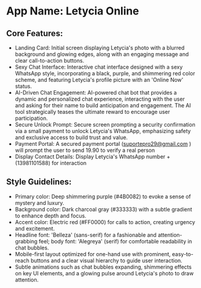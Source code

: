# **App Name**: Letycia Online

## Core Features:

- Landing Card: Initial screen displaying Letycia's photo with a blurred background and glowing edges, along with an engaging message and clear call-to-action buttons.
- Sexy Chat Interface: Interactive chat interface designed with a sexy WhatsApp style, incorporating a black, purple, and shimmering red color scheme, and featuring Letycia's profile picture with an 'Online Now' status.
- AI-Driven Chat Engagement: AI-powered chat bot that provides a dynamic and personalized chat experience, interacting with the user and asking for their name to build anticipation and engagement. The AI tool strategically teases the ultimate reward to encourage user participation.
- Secure Unlock Prompt: Secure screen prompting a security confirmation via a small payment to unlock Letycia's WhatsApp, emphasizing safety and exclusive access to build trust and value.
- Payment Portal: A secured payment portal (suportepro29@gmail.com ) will prompt the user to send 19.90 to verify a real person
- Display Contact Details: Display Letycia's WhatsApp number +(13981101588) for interaction

## Style Guidelines:

- Primary color: Deep shimmering purple (#4B0082) to evoke a sense of mystery and luxury.
- Background color: Dark charcoal gray (#333333) with a subtle gradient to enhance depth and focus.
- Accent color: Electric red (#FF0000) for calls to action, creating urgency and excitement.
- Headline font: 'Belleza' (sans-serif) for a fashionable and attention-grabbing feel; body font: 'Alegreya' (serif) for comfortable readability in chat bubbles.
- Mobile-first layout optimized for one-hand use with prominent, easy-to-reach buttons and a clear visual hierarchy to guide user interaction.
- Subtle animations such as chat bubbles expanding, shimmering effects on key UI elements, and a glowing pulse around Letycia's photo to draw attention.